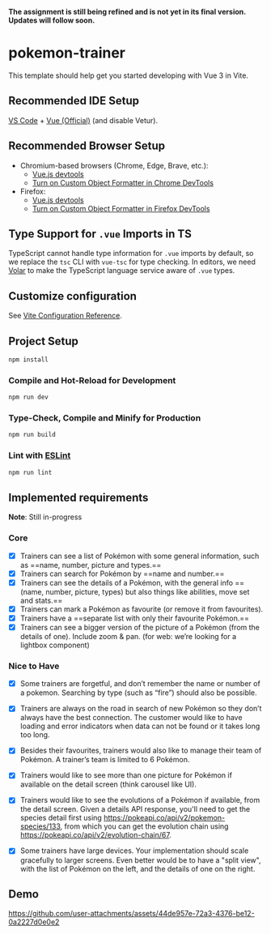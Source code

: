 
**The assignment is still being refined and is not yet in its final version. Updates will follow soon.**
# pokemon-trainer

This template should help get you started developing with Vue 3 in Vite.

## Recommended IDE Setup

[VS Code](https://code.visualstudio.com/) + [Vue (Official)](https://marketplace.visualstudio.com/items?itemName=Vue.volar) (and disable Vetur).

## Recommended Browser Setup

- Chromium-based browsers (Chrome, Edge, Brave, etc.):
  - [Vue.js devtools](https://chromewebstore.google.com/detail/vuejs-devtools/nhdogjmejiglipccpnnnanhbledajbpd)
  - [Turn on Custom Object Formatter in Chrome DevTools](http://bit.ly/object-formatters)
- Firefox:
  - [Vue.js devtools](https://addons.mozilla.org/en-US/firefox/addon/vue-js-devtools/)
  - [Turn on Custom Object Formatter in Firefox DevTools](https://fxdx.dev/firefox-devtools-custom-object-formatters/)

## Type Support for `.vue` Imports in TS

TypeScript cannot handle type information for `.vue` imports by default, so we replace the `tsc` CLI with `vue-tsc` for type checking. In editors, we need [Volar](https://marketplace.visualstudio.com/items?itemName=Vue.volar) to make the TypeScript language service aware of `.vue` types.

## Customize configuration

See [Vite Configuration Reference](https://vite.dev/config/).

## Project Setup

```sh
npm install
```

### Compile and Hot-Reload for Development

```sh
npm run dev
```

### Type-Check, Compile and Minify for Production

```sh
npm run build
```

### Lint with [ESLint](https://eslint.org/)

```sh
npm run lint
```

## Implemented requirements

**Note**: Still in-progress

### Core

- [x] Trainers can see a list of Pokémon with some general information, such as ==name, number, picture and types.==
- [x] Trainers can search for Pokémon by ==name and number.==
- [x] Trainers can see the details of a Pokémon, with the general info ==(name, number, picture, types) but also things like abilities, move set and stats.==
- [x] Trainers can mark a Pokémon as favourite (or remove it from favourites).
- [x] Trainers have a ==separate list with only their favourite Pokémon.==
- [x] Trainers can see a bigger version of the picture of a Pokémon (from the details of one). Include zoom & pan. (for web: we’re looking for a lightbox component)

### Nice to Have

- [x] Some trainers are forgetful, and don’t remember the name or number of a pokemon. Searching by type (such as “fire”) should also be possible.

- [x] Trainers are always on the road in search of new Pokémon so they don’t always have the best connection. The customer would like to have loading and error indicators when data can not be found or it takes long too long.
- [x] Besides their favourites, trainers would also like to manage their team of Pokémon. A trainer’s team is limited to 6 Pokémon.
- [x] Trainers would like to see more than one picture for Pokémon if available on the detail screen (think carousel like UI).

- [x] Trainers would like to see the evolutions of a Pokémon if available, from the detail screen. Given a details API response, you'll need to get the species detail first using https://pokeapi.co/api/v2/pokemon-species/133, from which you can get the evolution chain using https://pokeapi.co/api/v2/evolution-chain/67.

- [x] Some trainers have large devices. Your implementation should scale gracefully to larger screens. Even better would be to have a "split view", with the list of Pokémon on the left, and the details of one on the right.


## Demo


https://github.com/user-attachments/assets/44de957e-72a3-4376-be12-0a2227d0e0e2



